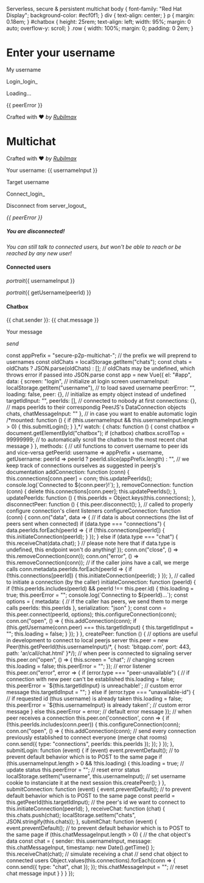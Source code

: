 Serverless, secure & persistent multichat     body { font-family: "Red Hat Display"; background-color: #ecf0f1; } div { text-align: center; } p { margin: 0.18em; } #chatbox { height: 25rem; text-align: left; width: 95%; margin: 0 auto; overflow-y: scroll; } .row { width: 100%; margin: 0; padding: 0 2em; }

Enter your username
===================

 My username

Login_login_

Loading...

{{ peerError }}

Crafted with ❤ _by [Rubilmax](https://r.milon.pro)_

Multichat
=========

Crafted with ❤ _by [Rubilmax](https://r.milon.pro)_

Your username: {{ usernameInput }}

 Target username

Connect_login_

Disconnect from server_logout_

_{{ peerError }}_

##### You are disconnected!

_You can still talk to connected users, but won't be able to reach or be reached by any new user!_

#### Connected users

_portrait_{{ usernameInput }}

_portrait_{{ getUsername(peerId) }}

#### Chatbox

{{ chat.sender }}: {{ chat.message }}

 Your message

_send_

const appPrefix = "secure-p2p-multichat-"; // the prefix we will preprend to usernames const oldChats = localStorage.getItem("chats"); const chats = oldChats ? JSON.parse(oldChats) : \[\]; // oldChats may be undefined, which throws error if passed into JSON.parse const app = new Vue({ el: "#app", data: { screen: "login", // initialize at login screen usernameInput: localStorage.getItem("username"), // to load saved username peerError: "", loading: false, peer: {}, // initialize as empty object instead of undefined targetIdInput: "", peerIds: \[\], // connected to nobody at first connections: {}, // maps peerIds to their correspondig PeerJS's DataConnection objects chats, chatMessageInput: "" }, // in case you want to enable automatic login /\*mounted: function () { if (this.usernameInput && this.usernameInput.length > 0) { this.submitLogin(); } },\*/ watch: { chats: function () { const chatbox = document.getElementById("chatbox"); if (chatbox) chatbox.scrollTop = 99999999; // to automatically scroll the chatbox to the most recent chat message } }, methods: { // util functions to convert username to peer ids and vice-versa getPeerId: username => appPrefix + username, getUsername: peerId => peerId ? peerId.slice(appPrefix.length) : "", // we keep track of connections ourselves as suggested in peerjs's documentation addConnection: function (conn) { this.connections\[conn.peer\] = conn; this.updatePeerIds(); console.log(\`Connected to ${conn.peer}!\`); }, removeConnection: function (conn) { delete this.connections\[conn.peer\]; this.updatePeerIds(); }, updatePeerIds: function () { this.peerIds = Object.keys(this.connections); }, disconnectPeer: function () { this.peer.disconnect(); }, // called to properly configure connection's client listeners configureConnection: function (conn) { conn.on("data", data => { // if data is about connections (the list of peers sent when connected) if (data.type === "connections") { data.peerIds.forEach(peerId => { if (!this.connections\[peerId\]) { this.initiateConnection(peerId); } }); } else if (data.type === "chat") { this.receiveChat(data.chat); } // please note here that if data.type is undefined, this endpoint won't do anything! }); conn.on("close", () => this.removeConnection(conn)); conn.on("error", () => this.removeConnection(conn)); // if the caller joins have a call, we merge calls conn.metadata.peerIds.forEach(peerId => { if (!this.connections\[peerId\]) { this.initiateConnection(peerId); } }); }, // called to initiate a connection (by the caller) initiateConnection: function (peerId) { if (!this.peerIds.includes(peerId) && peerId !== this.peer.id) { this.loading = true; this.peerError = ""; console.log(\`Connecting to ${peerId}...\`); const options = { metadata: { // if the caller has peers, we send them to merge calls peerIds: this.peerIds }, serialization: "json" }; const conn = this.peer.connect(peerId, options); this.configureConnection(conn); conn.on("open", () => { this.addConnection(conn); if (this.getUsername(conn.peer) === this.targetIdInput) { this.targetIdInput = ""; this.loading = false; } }); } }, createPeer: function () { // options are useful in development to connect to local peerjs server this.peer = new Peer(this.getPeerId(this.usernameInput)/\*, { host: 'bitqap.com', port: 443, path: 'ar/call/chat.html' }\*/); // when peer is connected to signaling server this.peer.on("open", () => { this.screen = "chat"; // changing screen this.loading = false; this.peerError = ""; }); // error listener this.peer.on("error", error => { if (error.type === "peer-unavailable") { // if connection with new peer can't be established this.loading = false; this.peerError = \`${this.targetIdInput} is unreachable!\`; // custom error message this.targetIdInput = ""; } else if (error.type === "unavailable-id") { // if requested id (thus username) is already taken this.loading = false; this.peerError = \`${this.usernameInput} is already taken!\`; // custom error message } else this.peerError = error; // default error message }); // when peer receives a connection this.peer.on('connection', conn => { if (!this.peerIds.includes(conn.peer)) { this.configureConnection(conn); conn.on("open", () => { this.addConnection(conn); // send every connection previously established to connect everyone (merge chat rooms) conn.send({ type: "connections", peerIds: this.peerIds }); }); } }); }, submitLogin: function (event) { if (event) event.preventDefault(); // to prevent default behavior which is to POST to the same page if (this.usernameInput.length > 0 && !this.loading) { this.loading = true; // update status this.peerError = ""; // reset error status localStorage.setItem("username", this.usernameInput); // set username cookie to instanciate it at the next session this.createPeer(); } }, submitConnection: function (event) { event.preventDefault(); // to prevent default behavior which is to POST to the same page const peerId = this.getPeerId(this.targetIdInput); // the peer's id we want to connect to this.initiateConnection(peerId); }, receiveChat: function (chat) { this.chats.push(chat); localStorage.setItem("chats", JSON.stringify(this.chats)); }, submitChat: function (event) { event.preventDefault(); // to prevent default behavior which is to POST to the same page if (this.chatMessageInput.length > 0) { // the chat object's data const chat = { sender: this.usernameInput, message: this.chatMessageInput, timestamp: new Date().getTime() }; this.receiveChat(chat); // simulate receiving a chat // send chat object to connected users Object.values(this.connections).forEach(conn => { conn.send({ type: "chat", chat }); }); this.chatMessageInput = ""; // reset chat message input } } } });
